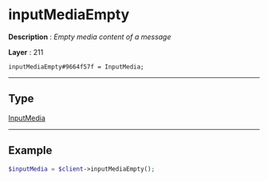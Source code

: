 # inputMediaEmpty

**Description** : *Empty media content of a message*

**Layer** : 211

```tl
inputMediaEmpty#9664f57f = InputMedia;
```

---

## Type

[InputMedia](type/InputMedia)

---

## Example

```php
$inputMedia = $client->inputMediaEmpty();
```
